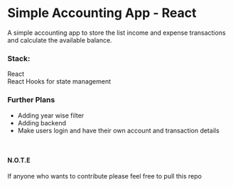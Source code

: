 # Simple Accounting App - React

A simple accounting app to store the list income and expense transactions and calculate the available balance.

### Stack:

React<br/>
React Hooks for state management

### Further Plans

<ul>
<li>Adding year wise filter</li>
<li>Adding backend</li>
<li>Make users login and have their own account and transaction details</li>

</ul>
<br />

#### N.O.T.E

If anyone who wants to contribute please feel free to pull this repo
